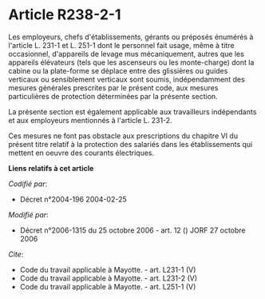 # Article R238-2-1

Les employeurs, chefs d'établissements, gérants ou préposés énumérés à l'article L. 231-1 et L. 251-1 dont le personnel fait
usage, même à titre occasionnel, d'appareils de levage mus mécaniquement, autres que les appareils élévateurs (tels que les
ascenseurs ou les monte-charge) dont la cabine ou la plate-forme se déplace entre des glissières ou guides verticaux ou
sensiblement verticaux sont soumis, indépendamment des mesures générales prescrites par le présent code, aux mesures
particulières de protection déterminées par la présente section. 

La présente section est également applicable aux travailleurs indépendants et aux employeurs mentionnés à l'article L. 231-2.

Ces mesures ne font pas obstacle aux prescriptions du chapitre VI du présent titre relatif à la protection des salariés dans
les établissements qui mettent en oeuvre des courants électriques.

**Liens relatifs à cet article**

_Codifié par_:

  - Décret n°2004-196 2004-02-25

_Modifié par_:

  - Décret n°2006-1315 du 25 octobre 2006 - art. 12 () JORF 27 octobre 2006

_Cite_:

  - Code du travail applicable à Mayotte. - art. L231-1 (V)
  - Code du travail applicable à Mayotte. - art. L231-2 (V)
  - Code du travail applicable à Mayotte. - art. L251-1 (V)
